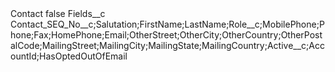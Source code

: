 <?xml version="1.0" encoding="UTF-8"?>
<CustomMetadata xmlns="http://soap.sforce.com/2006/04/metadata" xmlns:xsi="http://www.w3.org/2001/XMLSchema-instance" xmlns:xsd="http://www.w3.org/2001/XMLSchema">
    <label>Contact</label>
    <protected>false</protected>
    <values>
        <field>Fields__c</field>
        <value xsi:type="xsd:string">Contact_SEQ_No__c;Salutation;FirstName;LastName;Role__c;MobilePhone;Phone;Fax;HomePhone;Email;OtherStreet;OtherCity;OtherCountry;OtherPostalCode;MailingStreet;MailingCity;MailingState;MailingCountry;Active__c;AccountId;HasOptedOutOfEmail</value>
    </values>
</CustomMetadata>
